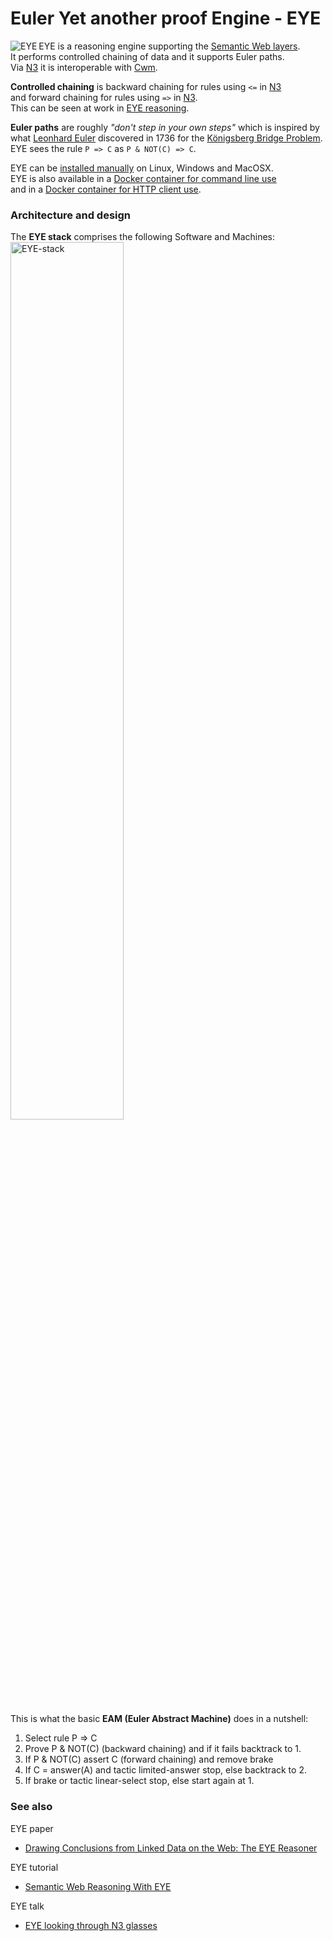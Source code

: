 # Euler Yet another proof Engine - EYE

<img align="left" src="http://josd.github.io/images/eye.png" alt="EYE"/> EYE is a reasoning engine supporting the [Semantic Web layers](http://www.w3.org/DesignIssues/diagrams/sweb-stack/2006a).  
It performs controlled chaining of data and it supports Euler paths.  
Via [N3](http://www.w3.org/TeamSubmission/n3/) it is interoperable with [Cwm](http://www.w3.org/2000/10/swap/doc/cwm).  

__Controlled chaining__ is backward chaining for rules using `<=` in [N3](http://www.w3.org/TeamSubmission/n3/)  
and forward chaining for rules using `=>` in [N3](http://www.w3.org/TeamSubmission/n3/).  
This can be seen at work in [EYE reasoning](http://github.com/josd/eye/tree/master/reasoning).  

__Euler paths__ are roughly _"don't step in your own steps"_ which is inspired by  
what [Leonhard Euler](http://en.wikipedia.org/wiki/Leonhard_Euler) discovered in 1736 for the [Königsberg Bridge Problem](http://mathworld.wolfram.com/KoenigsbergBridgeProblem.html).  
EYE sees the rule `P => C` as `P & NOT(C) => C`.  

EYE can be [installed manually](http://github.com/josd/eye/blob/master/INSTALL) on Linux, Windows and MacOSX.  
EYE is also available in a [Docker container for command line use](http://hub.docker.com/r/bdevloed/eye/)  
and in a [Docker container for HTTP client use](http://hub.docker.com/r/bdevloed/eyeserver/).  

### Architecture and design

The __EYE stack__ comprises the following Software and Machines:  
<img src="http://josd.github.io/images/EYE-stack.png" width="60%" height="60%" alt="EYE-stack"/>  

This is what the basic __EAM (Euler Abstract Machine)__ does in a nutshell:
1. Select rule P => C  
2. Prove P & NOT(C) (backward chaining) and if it fails backtrack to 1.  
3. If P & NOT(C) assert C (forward chaining) and remove brake  
4. If C = answer(A) and tactic limited-answer stop, else backtrack to 2.  
5. If brake or tactic linear-select stop, else start again at 1.  

### See also

EYE paper
* [Drawing Conclusions from Linked Data on the Web: The EYE Reasoner](http://josd.github.io/Papers/EYE.pdf)

EYE tutorial
* [Semantic Web Reasoning With EYE](http://n3.restdesc.org/)

EYE talk
* [EYE looking through N3 glasses](http://josd.github.io/Talks/2012/04swig/index.html)
